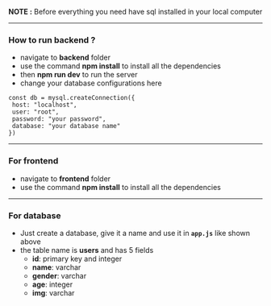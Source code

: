 **NOTE :** Before everything you need have sql installed in your local computer

<hr>

### How to run backend ?
 - navigate to **backend** folder
 - use the command **npm install** to install all the dependencies
 - then **npm run dev** to run the server
 - change your database configurations here
 
 ```
 const db = mysql.createConnection({
  host: "localhost",
  user: "root",
  password: "your password",
  database: "your database name"
})
```

<hr>

### For frontend
 - navigate to **frontend** folder
 - use the command **npm install** to install all the dependencies

<hr>

### For database
 - Just create a database, give it a name and use it in **`app.js`** like shown above
 - the table name is **users** and has 5 fields
    - **id**: primary key and integer 
    - **name**: varchar
    - **gender**: varchar
    - **age**: integer
    - **img**: varchar
